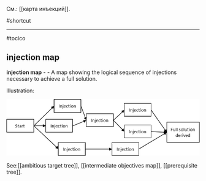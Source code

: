См.: [[карта инъекций]].

#shortcut




<hr/>

#tocico

## injection map

<b>injection map</b> -  - A map showing the logical sequence of injections necessary to achieve a full solution. 


Illustration:  


![](images/image75.png)
 



See:[[ambitious target tree]], [[intermediate objectives map]], [[prerequisite tree]].
